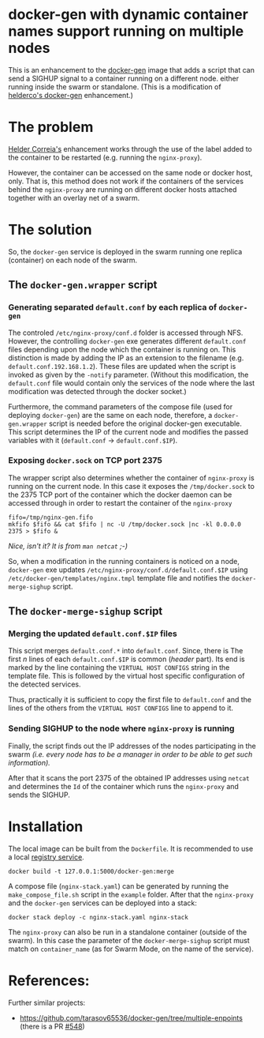 # docker-gen with dynamic container names support running on multiple nodes

This is an enhancement to the [docker-gen](https://github.com/jwilder/docker-gen)
image that adds a script that can send a SIGHUP signal to a container
running on a different node. either running inside the swarm or standalone.
(This is a modification of [helderco's docker-gen](https://github.com/helderco/docker-gen)
enhancement.)

# The problem

[Helder Correia's](https://github.com/helderco) enhancement works
through the use of the label added to the container to be restarted
(e.g. running the `nginx-proxy`).

However, the container can be accessed on the same node or docker host, only.
That is, this method does not work if the containers of the services behind
the `nginx-proxy` are running on different docker hosts attached together
with an overlay net of a swarm.

# The solution

So, the `docker-gen` service is deployed in the swarm running one replica
(container) on each node of the swarm.

## The `docker-gen.wrapper` script

### Generating separated `default.conf` by each replica of `docker-gen`

The controled `/etc/nginx-proxy/conf.d` folder is accessed through NFS.
However, the controlling `docker-gen` exe generates different `default.conf`
files depending upon the node which the container is running on.
This distinction is made by adding the IP as an extension to the filename
(e.g. `default.conf.192.168.1.2`).
These files are updated when the script is invoked as given by the `-notify`
parameter.
(Without this modification, the `default.conf` file would contain only the
services of the node where the last modification was detected through
the docker socket.)

Furthermore, the command parameters of the compose file (used for deploying
`docker-gen`) are the same on each node, therefore, a `docker-gen.wrapper`
script is needed before the original docker-gen executable. This script
determines the IP of the current node and modifies the passed variables with
it (`default.conf` -> `default.conf.$IP`).

### Exposing `docker.sock` on TCP port 2375

The wrapper script also determines whether the container of `nginx-proxy`
is running on the current node. In this case it exposes the `/tmp/docker.sock`
to the 2375 TCP port of the container which the docker daemon can be accessed
through in order to restart the container of the `nginx-proxy`

    fifo=/tmp/nginx-gen.fifo
    mkfifo $fifo && cat $fifo | nc -U /tmp/docker.sock |nc -kl 0.0.0.0 2375 > $fifo &

_Nice, isn't it? It is from `man netcat` ;-)_

So, when a modification in the running containers is noticed on a node,
`docker-gen` exe updates `/etc/nginx-proxy/conf.d/default.conf.$IP`
using `/etc/docker-gen/templates/nginx.tmpl` template file and notifies the
`docker-merge-sighup` script.

## The `docker-merge-sighup` script

### Merging the updated `default.conf.$IP` files

This script merges `default.conf.*` into `default.conf`. Since, there is
The first _n_ lines of each `default.conf.$IP` is common (_header_ part).
Its end is marked by the line containing the `VIRTUAL HOST CONFIGS` string
in the template file. This is followed by the virtual host specific configuration
of the detected services.

Thus, practically it is sufficient to copy the first file to `default.conf` and the
lines of the others from the `VIRTUAL HOST CONFIGS` line to append to it.

### Sending SIGHUP to the node where `nginx-proxy` is running

Finally, the script finds out the IP addresses of the nodes participating
in the swarm _(i.e. every node has to be a manager in order to be able to get
such information)._

After that it scans the port 2375 of the obtained IP addresses using `netcat`
and determines the `Id` of the container which runs the `nginx-proxy`
and sends the SIGHUP.

# Installation

The local image can be built from the `Dockerfile`. It is recommended
to use a local [registry service](example/registry.yaml).

    docker build -t 127.0.0.1:5000/docker-gen:merge

A compose file (`nginx-stack.yaml`) can be generated by running the
`make_compose_file.sh` script in the `example` folder. After that
the `nginx-proxy` and the `docker-gen` services can be deployed into a stack:

    docker stack deploy -c nginx-stack.yaml nginx-stack

The `nginx-proxy` can also be run in a standalone container (outside of the
swarm). In this case the parameter of the `docker-merge-sighup` script
must match on `container_name` (as for Swarm Mode, on the name of the service).

# References:

Further similar projects:

* https://github.com/tarasov65536/docker-gen/tree/multiple-enpoints
  (there is a PR [#548](https://github.com/nginx-proxy/docker-gen/pull/548))
